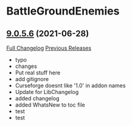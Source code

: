 # BattleGroundEnemies

## [9.0.5.6](https://github.com/BullseiWoWAddons/BattleGroundEnemies/tree/9.0.5.6) (2021-06-28)
[Full Changelog](https://github.com/BullseiWoWAddons/BattleGroundEnemies/compare/9.0.5.5...9.0.5.6) [Previous Releases](https://github.com/BullseiWoWAddons/BattleGroundEnemies/releases)

- typo  
- changes  
- Put real stuff here  
- add gitignore  
- Curseforge doesnt like '1.0' in addon names  
- Update for LibChangelog  
- added changelog  
- added WhatsNew to toc file  
- test  
- test  
